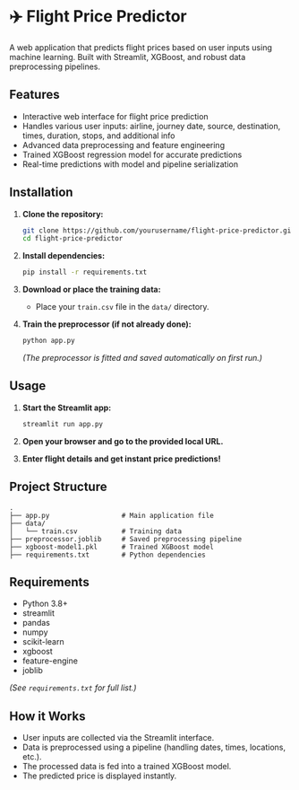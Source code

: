 # ✈️ Flight Price Predictor

A web application that predicts flight prices based on user inputs using machine learning. Built with Streamlit, XGBoost, and robust data preprocessing pipelines.

## Features

- Interactive web interface for flight price prediction
- Handles various user inputs: airline, journey date, source, destination, times, duration, stops, and additional info
- Advanced data preprocessing and feature engineering
- Trained XGBoost regression model for accurate predictions
- Real-time predictions with model and pipeline serialization

## Installation

1. **Clone the repository:**
   ```sh
   git clone https://github.com/yourusername/flight-price-predictor.git
   cd flight-price-predictor
   ```

2. **Install dependencies:**
   ```sh
   pip install -r requirements.txt
   ```

3. **Download or place the training data:**
   - Place your `train.csv` file in the `data/` directory.

4. **Train the preprocessor (if not already done):**
   ```sh
   python app.py
   ```
   *(The preprocessor is fitted and saved automatically on first run.)*

## Usage

1. **Start the Streamlit app:**
   ```sh
   streamlit run app.py
   ```

2. **Open your browser and go to the provided local URL.**

3. **Enter flight details and get instant price predictions!**

## Project Structure

```
.
├── app.py                  # Main application file
├── data/
│   └── train.csv           # Training data
├── preprocessor.joblib     # Saved preprocessing pipeline
├── xgboost-model1.pkl      # Trained XGBoost model
├── requirements.txt        # Python dependencies
```

## Requirements

- Python 3.8+
- streamlit
- pandas
- numpy
- scikit-learn
- xgboost
- feature-engine
- joblib

*(See `requirements.txt` for full list.)*

## How it Works

- User inputs are collected via the Streamlit interface.
- Data is preprocessed using a pipeline (handling dates, times, locations, etc.).
- The processed data is fed into a trained XGBoost model.
- The predicted price is displayed instantly.

<!--
## License

This project is licensed under the MIT License.

---

**Contributions welcome!**  
Feel free to open issues or submit pull requests.
-->
